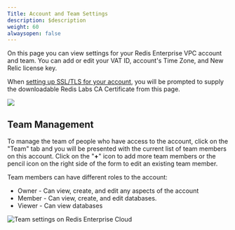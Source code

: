 ```yaml
---
Title: Account and Team Settings
description: $description
weight: 60
alwaysopen: false
---
```

On this page you can view settings for your Redis Enterprise VPC account
and team. You can add or edit your VAT ID, account's Time Zone, and New
Relic license key.

When [setting up SSL/TLS for your
account](/redis-cloud-documentation/administration/configuration/securing-redis-cloud-connections/),
you will be prompted to supply the downloadable Redis Labs CA
Certificate from this page.

![](/images/rv/settings.png?width=1000&height=782)

Team Management
---------------

To manage the team of people who have access to the account, click on
the "Team" tab and you will be presented with the current list of team
members on this account. Click on the "**+**" icon to add more team
members or the pencil icon on the right side of the form to edit an
existing team member.

Team members can have different roles to the account:

-   Owner - Can view, create, and edit any aspects of the account
-   Member - Can view, create, and edit databases.
-   Viewer - Can view databases

![Team settings on Redis Enterprise
Cloud](/images/rv/settings_team.png?width=1000&height=454)
